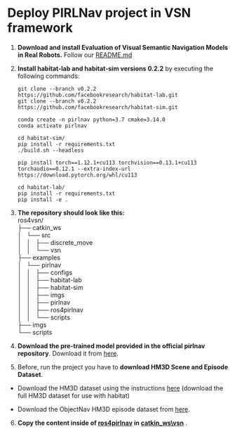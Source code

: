 # Deploy PIRLNav project in VSN framework


1. **Download and install Evaluation of Visual Semantic Navigation Models in Real Robots.** Follow our [README.md](README.md)

2. **Install habitat-lab and habitat-sim versions 0.2.2** by executing the following commands:
    ```
   git clone --branch v0.2.2 https://github.com/facebookresearch/habitat-lab.git
   git clone --branch v0.2.2 https://github.com/facebookresearch/habitat-sim.git
    ```
   ```
   conda create -n pirlnav python=3.7 cmake=3.14.0
   conda activate pirlnav
   ```
   ```
   cd habitat-sim/
   pip install -r requirements.txt
   ./build.sh --headless

   pip install torch==1.12.1+cu113 torchvision==0.13.1+cu113 torchaudio==0.12.1 --extra-index-url https://download.pytorch.org/whl/cu113
    ```
   ```
   cd habitat-lab/
   pip install -r requirements.txt
   pip install -e .
   ```


3. **The repository should look like this:**  
ros4vsn/  
├── catkin_ws  
│   └── src  
│   │       ├── discrete_move  
│   │       └── vsn  
├── examples  
│   └── pirlnav  
│   │       ├── configs  
│   │       ├── habitat-lab  
│   │       ├── habitat-sim  
│   │       ├── imgs  
│   │       ├── pirlnav  
│   │       ├── ros4pirlnav  
│   │       └── scripts  
├── imgs  
└── scripts  

 

4. **Download the pre-trained model provided in the official pirlnav repository**. Download it from [here](https://habitat-on-web.s3.amazonaws.com/pirlnav_release/checkpoints/objectnav_rl_ft_hd.ckpt).
5. Before, run the project you have to **download HM3D Scene and Episode Dataset**.

- Download the HM3D dataset using the instructions [here](https://github.com/facebookresearch/habitat-sim/blob/main/DATASETS.md#habitat-matterport-3d-research-dataset-hm3d) (download the full HM3D dataset for use with habitat)

- Download the ObjectNav HM3D episode dataset from [here](https://github.com/facebookresearch/habitat-lab/blob/main/DATASETS.md#task-datasets).

6. **Copy the content inside of [ros4pirlnav](ros4pirlnav) in [catkin_ws\vsn](../../catkin_ws/src/vsn/scripts)** .




